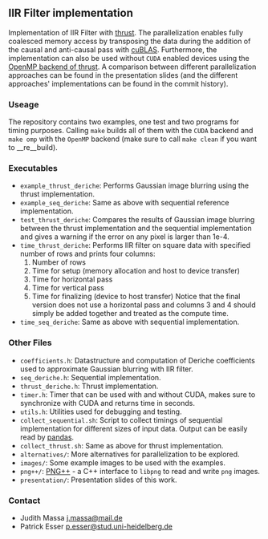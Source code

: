 ## IIR Filter implementation

Implementation of IIR Filter with [thrust](https://thrust.github.io/). The
parallelization enables fully coalesced memory access by transposing the
data during the addition of the causal and anti-causal pass with
[cuBLAS](https://developer.nvidia.com/cublas). Furthermore, the
implementation can also be used without `CUDA` enabled devices using the
[OpenMP backend of
thrust](https://github.com/thrust/thrust/wiki/Device-Backends). A comparison
between different parallelization approaches can be found in the
presentation slides (and the different approaches' implementations can be
found in the commit history).

### Useage
The repository contains two examples, one test and two programs for timing
purposes. Calling `make` builds all of them with the `CUDA` backend and
`make omp` with the `OpenMP` backend (make sure to call `make clean` if you
want to __re__build).

### Executables

- `example_thrust_deriche`: Performs Gaussian image blurring using the
  thrust implementation.
- `example_seq_deriche`: Same as above with sequential reference
  implementation.
- `test_thrust_deriche`: Compares the results of Gaussian image blurring
  between the thrust implementation and the sequential implementation and
  gives a warning if the error on any pixel is larger than 1e-4.
- `time_thrust_deriche`: Performs IIR filter on square data with specified
  number of rows and prints four columns:
  1. Number of rows
  2. Time for setup (memory allocation and host to device transfer)
  3. Time for horizontal pass
  4. Time for vertical pass
  5. Time for finalizing (device to host transfer)
  Notice that the final version does not use a horizontal pass and columns 3
  and 4 should simply be added together and treated as the compute time.
- `time_seq_deriche`: Same as above with sequential implementation.

### Other Files

- `coefficients.h`: Datastructure and computation of Deriche coefficients
  used to approximate Gaussian blurring with IIR filter.
- `seq_deriche.h`: Sequential implementation.
- `thrust_deriche.h`: Thrust implementation.
- `timer.h`: Timer that can be used with and without CUDA, makes sure to
  synchronize with CUDA and returns time in seconds.
- `utils.h`: Utilities used for debugging and testing.
- `collect_sequential.sh`: Script to collect timings of sequential
  implementation for different sizes of input data. Output can be easily
  read by [pandas](http://pandas.pydata.org/).
- `collect_thrust.sh`: Same as above for thrust implementation.
- `alternatives/`: More alternatives for parallelization to be explored.
- `images/`: Some example images to be used with the examples.
- `png++/`: [PNG++](http://savannah.nongnu.org/projects/pngpp/) - a C++
  interface to `libpng` to read and write `png` images.
- `presentation/`: Presentation slides of this work.

### Contact

- Judith Massa <j.massa@mail.de>
- Patrick Esser <p.esser@stud.uni-heidelberg.de>
